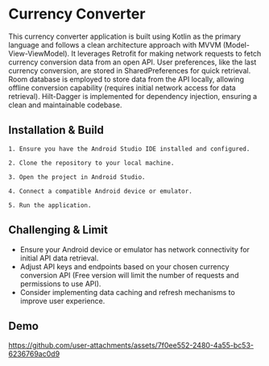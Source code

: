 
# Currency Converter

This currency converter application is built using Kotlin as the primary language and follows a clean architecture approach with MVVM (Model-View-ViewModel). It leverages Retrofit for making network requests to fetch currency conversion data from an open API. User preferences, like the last currency conversion, are stored in SharedPreferences for quick retrieval. Room database is employed to store data from the API locally, allowing offline conversion capability (requires initial network access for data retrieval). Hilt-Dagger is implemented for dependency injection, ensuring a clean and maintainable codebase.


## Installation & Build
    1. Ensure you have the Android Studio IDE installed and configured.

    2. Clone the repository to your local machine.

    3. Open the project in Android Studio.

    4. Connect a compatible Android device or emulator.

    5. Run the application.
    
## Challenging & Limit

- Ensure your Android device or emulator has network connectivity for initial API data retrieval.
- Adjust API keys and endpoints based on your chosen currency conversion API (Free version will limit the number of requests and permissions to use API).
- Consider implementing data caching and refresh mechanisms to improve user experience.
## Demo
https://github.com/user-attachments/assets/7f0ee552-2480-4a55-bc53-6236769ac0d9




